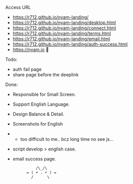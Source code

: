 Access URL
- https://r712.github.io/nyam-landing/
- https://r712.github.io/nyam-landing/desktop.html
- https://r712.github.io/nyam-landing/connect.html
- https://r712.github.io/nyam-landing/terms.html
- https://r712.github.io/nyam-landing/email.html
- https://r712.github.io/nyam-landing/auth-success.html
- https://nyam.io 🥰

Todo:
- auth fail page
- share page before the deeplink

Done:
- Responsible for Small Screen.
- Support English Language.
- Design Balance & Detail.
- Screenshots for English
- - too difficult to me.. bcz long time no see js... 
- script develop > english case.
- email success page.


                /\_/\
            = ( • . • ) =
              /      \     
